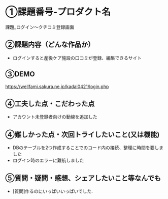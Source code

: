 # ①課題番号-プロダクト名

課題_ログイン〜クチコミ登録画面

## ②課題内容（どんな作品か）
- ログインすると産後ケア施設の口コミが登録、編集できるサイト

## ③DEMO
https://wellfami.sakura.ne.jp/kadai0421/login.php

## ④工夫した点・こだわった点
- アカウント未登録者向けの動線を追加した

## ④難しかった点・次回トライしたいこと(又は機能)
- DBのテーブルを2つ作成することでのコード内の接続、整理に時間を要しました
- ログイン時のエラーに難航しました

## ⑤質問・疑問・感想、シェアしたいこと等なんでも
- [質問]作るのにいっぱいいっぱいでした.

